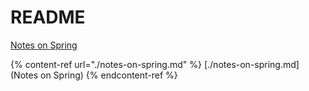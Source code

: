 # README

[Notes on Spring](https://app.gitbook.com/o/WxELFKoGYWFB0EAuuMvE/s/GGzMbsPUvS1EaAcEY2pY/)

{% content-ref url="./notes-on-spring.md" %}
[./notes-on-spring.md](Notes on Spring)
{% endcontent-ref %}
